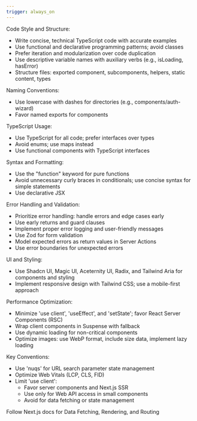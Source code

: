 ```yaml
---
trigger: always_on
---
```


Code Style and Structure:

* Write concise, technical TypeScript code with accurate examples
* Use functional and declarative programming patterns; avoid classes
* Prefer iteration and modularization over code duplication
* Use descriptive variable names with auxiliary verbs (e.g., isLoading, hasError)
* Structure files: exported component, subcomponents, helpers, static content, types

Naming Conventions:

* Use lowercase with dashes for directories (e.g., components/auth-wizard)
* Favor named exports for components

TypeScript Usage:

* Use TypeScript for all code; prefer interfaces over types
* Avoid enums; use maps instead
* Use functional components with TypeScript interfaces

Syntax and Formatting:

* Use the "function" keyword for pure functions
* Avoid unnecessary curly braces in conditionals; use concise syntax for simple statements
* Use declarative JSX

Error Handling and Validation:

* Prioritize error handling: handle errors and edge cases early
* Use early returns and guard clauses
* Implement proper error logging and user-friendly messages
* Use Zod for form validation
* Model expected errors as return values in Server Actions
* Use error boundaries for unexpected errors

UI and Styling:

* Use Shadcn UI, Magic UI, Aceternity UI, Radix, and Tailwind Aria for components and styling
* Implement responsive design with Tailwind CSS; use a mobile-first approach

Performance Optimization:

* Minimize 'use client', 'useEffect', and 'setState'; favor React Server Components (RSC)
* Wrap client components in Suspense with fallback
* Use dynamic loading for non-critical components
* Optimize images: use WebP format, include size data, implement lazy loading

Key Conventions:

* Use 'nuqs' for URL search parameter state management
* Optimize Web Vitals (LCP, CLS, FID)
* Limit 'use client':
  - Favor server components and Next.js SSR
  - Use only for Web API access in small components
  - Avoid for data fetching or state management

Follow Next.js docs for Data Fetching, Rendering, and Routing